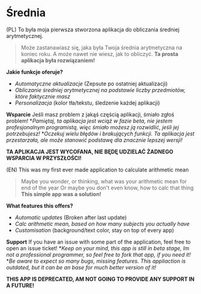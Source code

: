 # Średnia

(PL)
To była moja pierwsza stworzona aplikacja do obliczania średniej arytmetycznej.
> Może zastanawiasz się, jaka była Twoja średnia arytmetyczna na koniec roku.
> A może nawet nie wiesz, jak to obliczyć.
**Ta prosta aplikacja była rozwiązaniem!**

**Jakie funkcje oferuje?**
- *Automatyczne aktualizacje* (Zepsute po ostatniej aktualizacji)
- *Obliczanie średniej arytmetycznej na podstawie liczby przedmiotów, które faktycznie masz*
- *Personalizacja* (kolor tła/tekstu, śledzenie każdej aplikacji)


**Wsparcie**
Jeśli masz problem z jakąś częścią aplikacji, śmiało zgłoś problem!
**Pamiętaj, ta aplikacja jest wciąż w fazie beta, nie jestem profesjonalnym programistą, więc śmiało możesz ją rozwidlić, jeśli jej potrzebujesz!*
**Oczekuj wielu błędów i brakujących funkcji. Ta aplikacja jest przestarzała, ale może stanowić podstawę dla znacznie lepszej wersji!*

**TA APLIKACJA JEST WYCOFANA, NIE BĘDĘ UDZIELAĆ ŻADNEGO WSPARCIA W PRZYSZŁOŚCI!**

(EN)
This was my first ever made application to calculate arithmetic mean
> Maybe you wonder, or thinking, what was your arithmetic mean for end of the year
> Or maybe you don't even know, how to calc that thing
**This simple app was a solution!**

**What features this offers?**
- *Automatic updates* (Broken after last update)
- *Calc arithmetic mean, based on how many subjects you actually have*
- *Customisation* (background/text color, stay on top of every app)


**Support**
If you have an issue with some part of the application, feel free to open an issue ticket!
**Keep on your mind, this app is still in beta stage, Im not a professional programmer, so feel free to fork that app, if you need it!*
**Be aware to expect so many bugs, missing features. This appliaction is outdated, but it can be an base for much better version of it!*

**THIS APP IS DEPRECATED, AM NOT GOING TO PROVIDE ANY SUPPORT IN A FUTURE!**
